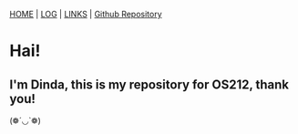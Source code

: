 [HOME](.) | [LOG](TXT/mylog.txt) | [LINKS](LINKS/) | [Github Repository](https://github.com/dindasrg/os212) 

# Hai!

## I'm Dinda, this is  my repository for OS212, thank you!

(❁´◡`❁)

